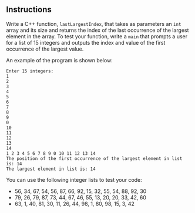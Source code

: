 ## Instructions
Write a C++ function, `lastLargestIndex`, that takes as parameters an `int` array and its size and returns the index of the last occurrence of the largest element in the array. To test your function, write a `main` that prompts a user for a list of 15 integers and outputs the index and value of the first occurrence of the largest value. 

An example of the program is shown below: 
```
Enter 15 integers: 
1
2
3
4
5
6
7
8
9
0
10
11
12
13
14
1 2 3 4 5 6 7 8 9 0 10 11 12 13 14 
The position of the first occurrence of the largest element in list is: 14
The largest element in list is: 14
```

You can use the following integer lists to test your code: 
* 56, 34, 67, 54, 56, 87, 66, 92, 15, 32, 55, 54, 88, 92, 30
* 79, 26, 79, 87, 73, 44, 67, 46, 55, 13, 20, 20, 33, 42, 60
* 63, 1, 40, 81, 30, 11, 26, 44, 98, 1, 80, 98, 15, 3, 42
